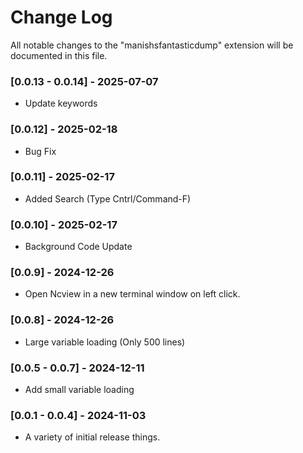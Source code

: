 # Change Log

All notable changes to the "manishsfantasticdump" extension will be documented in this file.

### [0.0.13 - 0.0.14] - 2025-07-07
- Update keywords

### [0.0.12] - 2025-02-18
- Bug Fix

### [0.0.11] - 2025-02-17
- Added Search (Type Cntrl/Command-F)

### [0.0.10] - 2025-02-17
- Background Code Update

### [0.0.9] - 2024-12-26
- Open Ncview in a new terminal window on left click.

### [0.0.8] - 2024-12-26
- Large variable loading (Only 500 lines)

### [0.0.5 - 0.0.7] - 2024-12-11
- Add small variable loading


### [0.0.1 - 0.0.4] - 2024-11-03
- A variety of initial release things.